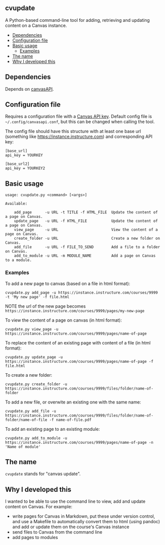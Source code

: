 cvupdate
--------

A Python-based command-line tool for adding, retrieving and updating content on a Canvas instance.

 * [Dependencies](#Dependencies)
 * [Configuration file](#configuration-file)
 * [Basic usage](#basic-usage)
    * [Examples](#examples)
 * [The name](#the-name)
 * [Why I developed this](#why-i-developed-this)

## Dependencies

Depends on [canvasAPI](https://canvasapi.readthedocs.io/en/latest/).

## Configuration file
Requires a configuration file with a [Canvas API key](https://community.canvaslms.com/docs/DOC-14409-4214861717). Default config file is `~/.config/canvasapi.conf`, but this can be changed when calling the tool.

The config file should have this structure with at least one base url (something like https://instance.instructure.com) and corresponding API key:

```
[base_url]
api_key = YOURKEY

[base_url2]
api_key = YOURKEY2
```

## Basic usage

```
usage: cvupdate.py <command> [<args>]

Available:

    add_page      -u URL -t TITLE -f HTML_FILE  Update the content of a page on Canvas.
    update_page   -u URL -f HTML_FILE           Update the content of a page on Canvas.
    view_page     -u URL                        View the content of a page on Canvas.
    create_folder -u URL                        Create a new folder on Canvas.
    add_file      -u URL -f FILE_TO_SEND        Add a file to a folder on Canvas.
    add_to_module -u URL -m MODULE_NAME         Add a page on Canvas to a module.

```

### Examples
To add a new page to canvas (based on a file in html format):

```
cvupdate.py add_page -u https://instance.instructure.com/courses/9999 -t 'My new page' -f file.html
```
NOTE the url of the new page becomes `https://instance.instructure.com/courses/9999/pages/my-new-page`

To view the content of a page on canvas (in html format):

```
cvupdate.py view_page -u https://instance.instructure.com/courses/9999/pages/name-of-page
```

To replace the content of an existing page with content of a file (in html format):
```
cvupdate.py update_page -u https://instance.instructure.com/courses/9999/pages/name-of-page -f file.html
```

To create a new folder:
```
cvupdate.py create_folder -u https://instance.instructure.com/courses/9999/files/folder/name-of-folder
```

To add a new file, or overwite an existing one with the same name:
```
cvupdate.py add_file -u https://instance.instructure.com/courses/9999/files/folder/name-of-folder/name-of-file -f name-of-file.pdf
```

To add an existing page to an existing module:
```
cvupdate.py add_to_module -u https://instance.instructure.com/courses/9999/pages/name-of-page -n 'Name of module'
```

## The name
`cvupdate` stands for "canvas update".

## Why I developed this
I wanted to be able to use the command line to view, add and update content on Canvas. For example:
* write pages for Canvas in Markdown, put these under version control, and use a Makefile to automatically convert them to html (using pandoc) and add or update them on the course's Canvas instance
* send files to Canvas from the command line
* add pages to modules
